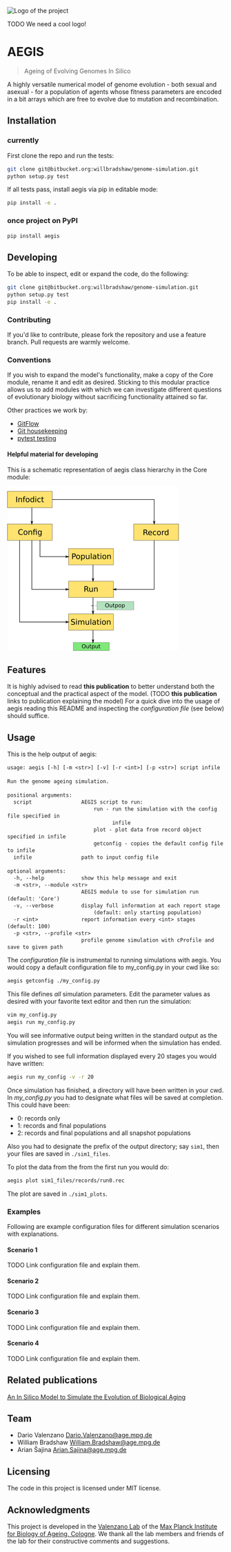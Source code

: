 ![Logo of the project](https://raw.githubusercontent.com/jehna/readme-best-practices/master/sample-logo.png)

TODO We need a cool logo!

# AEGIS
> Ageing of Evolving Genomes In Silico

A highly versatile numerical model of genome evolution - both sexual and asexual - 
for a population of agents whose fitness parameters are encoded in a bit arrays
which are free to evolve due to mutation and recombination.

## Installation

### currently
First clone the repo and run the tests:
```bash
git clone git@bitbucket.org:willbradshaw/genome-simulation.git
python setup.py test
```
If all tests pass, install aegis via pip in editable mode:
```bash
pip install -e .
```

### once project on PyPI
```bash
pip install aegis
```
## Developing
To be able to inspect, edit or expand the code, do the following:

```bash
git clone git@bitbucket.org:willbradshaw/genome-simulation.git
python setup.py test
pip install -e .
```
### Contributing
If you'd like to contribute, please fork the repository and use a feature
branch. Pull requests are warmly welcome.

### Conventions
If you wish to expand the model's functionality, make a copy of the Core module,
rename it and edit as desired.
Sticking to this modular practice allows us to add modules with which we can
investigate different questions of evolutionary biology without sacrificing
functionality attained so far.

Other practices we work by:

* [GitFlow](https://datasift.github.io/gitflow/IntroducingGitFlow.html)
* [Git housekeeping](https://railsware.com/blog/2014/08/11/git-housekeeping-tutorial-clean-up-outdated-branches-in-local-and-remote-repositories/")
* [pytest testing](https://docs.pytest.org/en/latest/)

#### Helpful material for developing
This is a schematic representation of aegis class hierarchy in the Core module:

![aegis class hierarchy](./readme_metadata/ach.png)

## Features
It is highly advised to read **this publication** to better understand both the 
conceptual and the practical aspect of the model. (TODO **this publication** links
to publication explaining the model)
For a quick dive into the usage of aegis reading this README and inspecting the 
*configuration file* (see below) should suffice.

## Usage
This is the help output of aegis:
```
usage: aegis [-h] [-m <str>] [-v] [-r <int>] [-p <str>] script infile

Run the genome ageing simulation.

positional arguments:
  script                AEGIS script to run:
                            run - run the simulation with the config file specified in
                                  infile
                            plot - plot data from record object specified in infile
                            getconfig - copies the default config file to infile
  infile                path to input config file

optional arguments:
  -h, --help            show this help message and exit
  -m <str>, --module <str>
                        AEGIS module to use for simulation run (default: 'Core')
  -v, --verbose         display full information at each report stage
                            (default: only starting population)
  -r <int>              report information every <int> stages (default: 100)
  -p <str>, --profile <str>
                        profile genome simulation with cProfile and save to given path
```
The *configuration file* is instrumental to running simulations with aegis.
You would copy a default configuration file to my_config.py in your cwd like so:
```bash
aegis getconfig ./my_config.py
```
This file defines *all* simulation parameters. Edit the parameter values as desired
with your favorite text editor and then run the simulation:
```bash
vim my_config.py
aegis run my_config.py
```
You will see informative output being written in the standard output as the
simulation progresses and will be informed when the simulation has ended.

If you wished to see full information displayed every 20 stages you would have
written:
```bash
aegis run my_config -v -r 20
```
Once simulation has finished, a directory will have been written in your cwd.
In *my_config.py* you had to designate what files will be saved at completion.
This could have been:

* 0: records only
* 1: records and final populations
* 2: records and final populations and all snapshot populations

Also you had to designate the prefix of the output directory; say `sim1`,
then your files are saved in  `./sim1_files`.

To plot the data from the from the first run you would do:
```bash
aegis plot sim1_files/records/run0.rec
```
The plot are saved in `./sim1_plots`.
### Examples
Following are example configuration files for different simulation scenarios with
explanations.

#### Scenario 1
TODO Link configuration file and explain them.

#### Scenario 2
TODO Link configuration file and explain them.

#### Scenario 3
TODO Link configuration file and explain them.

#### Scenario 4
TODO Link configuration file and explain them.

## Related publications
[An In Silico Model to Simulate the Evolution of Biological Aging](https://www.biorxiv.org/content/early/2016/01/26/037952)

## Team
* Dario Valenzano   Dario.Valenzano@age.mpg.de
* William Bradshaw  William.Bradshaw@age.mpg.de
* Arian Šajina      Arian.Sajina@age.mpg.de

## Licensing
The code in this project is licensed under MIT license.

## Acknowledgments
This project is developed in the [Valenzano Lab](http://valenzano-lab.age.mpg.de) of
the [Max Planck Institute for Biology of Ageing, Cologne](https://www.age.mpg.de).
We thank all the lab members and friends of the lab for their constructive
comments and suggestions.
